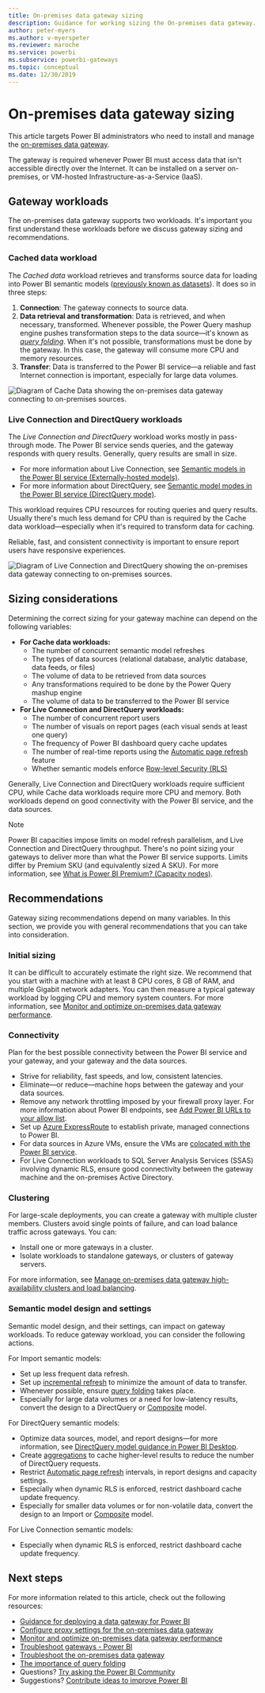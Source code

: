 ```yaml
---
title: On-premises data gateway sizing
description: Guidance for working sizing the On-premises data gateway.
author: peter-myers
ms.author: v-myerspeter
ms.reviewer: maroche
ms.service: powerbi
ms.subservice: powerbi-gateways
ms.topic: conceptual
ms.date: 12/30/2019
---
```


# On-premises data gateway sizing

This article targets Power BI administrators who need to install and manage the [on-premises data gateway](../connect-data/service-gateway-onprem.md).

The gateway is required whenever Power BI must access data that isn't accessible directly over the Internet. It can be installed on a server on-premises, or VM-hosted Infrastructure-as-a-Service (IaaS).

## Gateway workloads

The on-premises data gateway supports two workloads. It's important you first understand these workloads before we discuss gateway sizing and recommendations.

### Cached data workload

The _Cached data_ workload retrieves and transforms source data for loading into Power BI semantic models ([previously known as datasets](../connect-data/service-datasets-rename.md)). It does so in three steps:

1. **Connection**: The gateway connects to source data.
1. **Data retrieval and transformation**: Data is retrieved, and when necessary, transformed. Whenever possible, the Power Query mashup engine pushes transformation steps to the data source—it's known as _[query folding](power-query-folding.md)_. When it's not possible, transformations must be done by the gateway. In this case, the gateway will consume more CPU and memory resources.
1. **Transfer**: Data is transferred to the Power BI service—a reliable and fast Internet connection is important, especially for large data volumes.

![Diagram of Cache Data showing the on-premises data gateway connecting to on-premises sources.](media/gateway-onprem-sizing/gateway-onprem-workload-cached-data.png)

### Live Connection and DirectQuery workloads

The _Live Connection and DirectQuery_ workload works mostly in pass-through mode. The Power BI service sends queries, and the gateway responds with query results. Generally, query results are small in size.

- For more information about Live Connection, see [Semantic models in the Power BI service (Externally-hosted models)](../connect-data/service-datasets-understand.md#external-hosted-models).
- For more information about DirectQuery, see [Semantic model modes in the Power BI service (DirectQuery mode)](../connect-data/service-dataset-modes-understand.md#directquery-mode).

This workload requires CPU resources for routing queries and query results. Usually there's much less demand for CPU than is required by the Cache data workload—especially when it's required to transform data for caching.

Reliable, fast, and consistent connectivity is important to ensure report users have responsive experiences.

![Diagram of Live Connection and DirectQuery showing the on-premises data gateway connecting to on-premises sources.](media/gateway-onprem-sizing/gateway-onprem-workload-liveconnection-directquery.png)

## Sizing considerations

Determining the correct sizing for your gateway machine can depend on the following variables:

- **For Cache data workloads:**
  - The number of concurrent semantic model refreshes
  - The types of data sources (relational database, analytic database, data feeds, or files)
  - The volume of data to be retrieved from data sources
  - Any transformations required to be done by the Power Query mashup engine
  - The volume of data to be transferred to the Power BI service
- **For Live Connection and DirectQuery workloads:**
  - The number of concurrent report users
  - The number of visuals on report pages (each visual sends at least one query)
  - The frequency of Power BI dashboard query cache updates
  - The number of real-time reports using the [Automatic page refresh](../create-reports/desktop-automatic-page-refresh.md) feature
  - Whether semantic models enforce [Row-level Security (RLS)](../enterprise/service-admin-rls.md)

Generally, Live Connection and DirectQuery workloads require sufficient CPU, while Cache data workloads require more CPU and memory. Both workloads depend on good connectivity with the Power BI service, and the data sources.

> [!NOTE]
> Power BI capacities impose limits on model refresh parallelism, and Live Connection and DirectQuery throughput. There's no point sizing your gateways to deliver more than what the Power BI service supports. Limits differ by Premium SKU (and equivalently sized A SKU). For more information, see [What is Power BI Premium? (Capacity nodes)](../enterprise/service-premium-what-is.md#capacities-and-skus).

## Recommendations

Gateway sizing recommendations depend on many variables. In this section, we provide you with general recommendations that you can take into consideration.

### Initial sizing

It can be difficult to accurately estimate the right size. We recommend that you start with a machine with at least 8 CPU cores, 8 GB of RAM, and multiple Gigabit network adapters. You can then measure a typical gateway workload by logging CPU and memory system counters. For more information, see [Monitor and optimize on-premises data gateway performance](/data-integration/gateway/service-gateway-performance).

### Connectivity

Plan for the best possible connectivity between the Power BI service and your gateway, and your gateway and the data sources.

- Strive for reliability, fast speeds, and low, consistent latencies.
- Eliminate—or reduce—machine hops between the gateway and your data sources.
- Remove any network throttling imposed by your firewall proxy layer. For more information about Power BI endpoints, see [Add Power BI URLs to your allow list](../admin/power-bi-allow-list-urls.md).
- Set up [Azure ExpressRoute](/azure/expressroute/expressroute-introduction) to establish private, managed connections to Power BI.
- For data sources in Azure VMs, ensure the VMs are [colocated with the Power BI service](../admin/service-admin-where-is-my-tenant-located.md).
- For Live Connection workloads to SQL Server Analysis Services (SSAS) involving dynamic RLS, ensure good connectivity between the gateway machine and the on-premises Active Directory.

### Clustering

For large-scale deployments, you can create a gateway with multiple cluster members. Clusters avoid single points of failure, and can load balance traffic across gateways. You can:

- Install one or more gateways in a cluster.
- Isolate workloads to standalone gateways, or clusters of gateway servers.

For more information, see [Manage on-premises data gateway high-availability clusters and load balancing](/data-integration/gateway/service-gateway-high-availability-clusters).

### Semantic model design and settings

Semantic model design, and their settings, can impact on gateway workloads. To reduce gateway workload, you can consider the following actions.

For Import semantic models:

- Set up less frequent data refresh.
- Set up [incremental refresh](../connect-data/incremental-refresh-overview.md) to minimize the amount of data to transfer.
- Whenever possible, ensure [query folding](power-query-folding.md) takes place.
- Especially for large data volumes or a need for low-latency results, convert the design to a DirectQuery or [Composite](../connect-data/service-dataset-modes-understand.md#composite-mode) model.

For DirectQuery semantic models:

- Optimize data sources, model, and report designs—for more information, see [DirectQuery model guidance in Power BI Desktop](directquery-model-guidance.md).
- Create [aggregations](../enterprise/aggregations-auto.md) to cache higher-level results to reduce the number of DirectQuery requests.
- Restrict [Automatic page refresh](../create-reports/desktop-automatic-page-refresh.md) intervals, in report designs and capacity settings.
- Especially when dynamic RLS is enforced, restrict dashboard cache update frequency.
- Especially for smaller data volumes or for non-volatile data, convert the design to an Import or [Composite](../connect-data/service-dataset-modes-understand.md#composite-mode) model.

For Live Connection semantic models:

- Especially when dynamic RLS is enforced, restrict dashboard cache update frequency.

## Next steps

For more information related to this article, check out the following resources:

- [Guidance for deploying a data gateway for Power BI](../connect-data/service-gateway-deployment-guidance.md)
- [Configure proxy settings for the on-premises data gateway](/data-integration/gateway/service-gateway-proxy)
- [Monitor and optimize on-premises data gateway performance](/data-integration/gateway/service-gateway-performance)
- [Troubleshoot gateways - Power BI](../connect-data/service-gateway-onprem-tshoot.md)
- [Troubleshoot the on-premises data gateway](/data-integration/gateway/service-gateway-tshoot)
- [The importance of query folding](power-query-folding.md)
- Questions? [Try asking the Power BI Community](https://community.powerbi.com/)
- Suggestions? [Contribute ideas to improve Power BI](https://ideas.powerbi.com)
